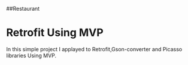 ##Restaurant
# Retrofit Using MVP
In this simple project I applayed to Retrofit,Gson-converter and Picasso libraries Using MVP.
